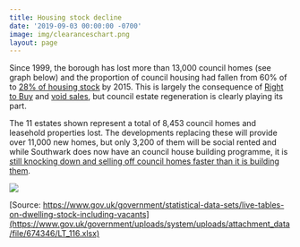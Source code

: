 ```yaml
---
title: Housing stock decline
date: '2019-09-03 00:00:00 -0700'
image: img/clearanceschart.png
layout: page
---
```

Since 1999, the borough has lost more than 13,000 council homes (see graph below) and the proportion of council housing had fallen from 60% of to [28% of housing stock](https://www.southwark.gov.uk/assets/attach/2683/Southwark_Housing_Key_Stats_October_v2_2015.pdf) by 2015. This is largely the consequence of [Right to Buy](https://assets.publishing.service.gov.uk/government/uploads/system/uploads/attachment_data/file/759390/LT_685.xlsx) and [void sales](https://assets.publishing.service.gov.uk/government/uploads/system/uploads/attachment_data/file/561232/LT_648.xlsx), but council estate regeneration is clearly playing its part.

The 11 estates shown represent a total of 8,453 council homes and leasehold properties lost. The developments replacing these will provide over 11,000 new homes, but only 3,200 of them will be social rented and while Southwark does now have an council house building programme, it is [still knocking down and selling off council homes faster than it is building them](https://35percent.org/new-council-homes).

![](https://35percent.org/img/clearanceschart.png)

[Source: https://www.gov.uk/government/statistical-data-sets/live-tables-on-dwelling-stock-including-vacants](https://www.gov.uk/government/uploads/system/uploads/attachment_data/file/674346/LT_116.xlsx)
